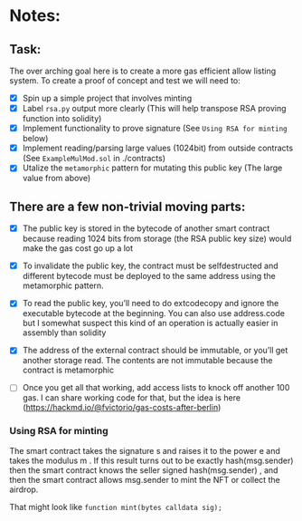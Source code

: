 # Notes:

## Task:

The over arching goal here is to create a more gas efficient allow listing system. To create a proof of concept and test we will need to:
- [x] Spin up a simple project that involves minting
- [x] Label `rsa.py` output more clearly (This will help transpose RSA proving function into solidity)
- [x] Implement functionality to prove signature (See `Using RSA for minting` below)
- [x] Implement reading/parsing large values (1024bit) from outside contracts (See `ExampleMulMod.sol` in ./contracts)
- [x] Utalize the `metamorphic` pattern for mutating this public key (The large value from above)

## There are a few non-trivial moving parts:
- [x] The public key is stored in the bytecode of another smart contract because reading 1024 bits from storage (the RSA public key size) would make the gas cost go up a lot
- [x] To invalidate the public key, the contract must be selfdestructed and different bytecode must be deployed to the same address using the metamorphic pattern.
- [x] To read the public key, you’ll need to do extcodecopy and ignore the executable bytecode at the beginning. You can also use address.code but I somewhat suspect this kind of an operation is actually easier in assembly than solidity
- [x] The address of the external contract should be immutable, or you’ll get another storage read. The contents are not immutable because the contract is metamorphic
- [ ] Once you get all that working, add access lists to knock off another 100 gas. I can share working code for that, but the idea is here (https://hackmd.io/@fvictorio/gas-costs-after-berlin)


### Using RSA for minting
The smart contract takes the signature  s  and raises it to the power  e  and takes the modulus  m . If 
this result turns out to be exactly  hash(msg.sender)  then the smart contract knows the seller signed 
hash(msg.sender) , and then the smart contract allows  msg.sender  to mint the NFT or collect the airdrop.

That might look like `function mint(bytes calldata sig);`
